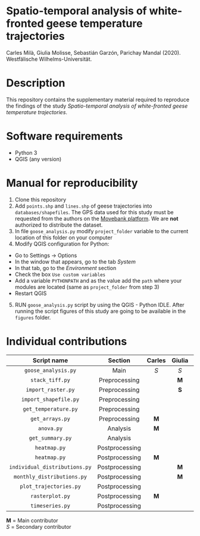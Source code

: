 # Spatio-temporal analysis of white-fronted geese temperature trajectories

Carles Milà, Giulia Molisse, Sebastián Garzón, Parichay Mandal (2020).  
Westfälische Wilhelms-Universität. 

# Description

This repository contains the supplementary material required to reproduce the findings of the study *Spatio-temporal analysis of white-fronted geese temperature trajectories*.

# Software requirements
- Python 3
- QGIS (any version)

# Manual for reproducibility

1. Clone this repository
2. Add `points.shp` and `lines.shp` of geese trajectories into `databases/shapefiles`. The GPS data used for this study must be requested from the authors on the [Movebank platform](https://www.datarepository.movebank.org/handle/10255/move.750). We are **not** authorized to distribute the dataset.
3. In file `goose_analysis.py` modify `project_folder` variable to the current location of this folder on your computer
4. Modify QGIS configuration for Python:
- Go to Settings -> Options
- In the window that appears, go to the tab *System*
- In that tab, go to the *Environment* section
- Check the box `Use custom variables`
- Add a variable `PYTHONPATH` and as the value add the `path` where your modules are located (same as `project_folder` from step 3)
- Restart QGIS
5. RUN `goose_analysis.py` script by using the QGIS - Python IDLE. After running the script figures of this study are going to be available in the `figures` folder.

  # Individual contributions
  
| Script name |  Section|  Carles | Giulia   | Sebastian | Parichay |
|:-------------:|:---------:|:---------:|:----------:|:---------:|:---------:|
|`goose_analysis.py`|Main|*S*|*S*|**M**|*S*|
|`stack_tiff.py`|Preprocessing||**M**|||
|`import_raster.py`|Preprocessing||**S**|**M**||
|`import_shapefile.py`|Preprocessing|||**M**||
|`get_temperature.py`|Preprocessing|||*S*|**M**|
|`get_arrays.py`|Preprocessing|**M**||*S*||
|`anova.py`|Analysis|**M**||||
|`get_summary.py`|Analysis||||**M**|
|`heatmap.py`|Postprocessing|||||**M**
|`heatmap.py`|Postprocessing|**M**||||
|`individual_distributions.py`|Postprocessing||**M**|||
|`monthly_distributions.py`|Postprocessing||**M**|||
|`plot_trajectories.py`|Postprocessing||||**M**|
|`rasterplot.py`|Postprocessing|**M**||||
|`timeseries.py`|Postprocessing|||**M**||

**M** = Main contributor  
*S* = Secondary contributor 
